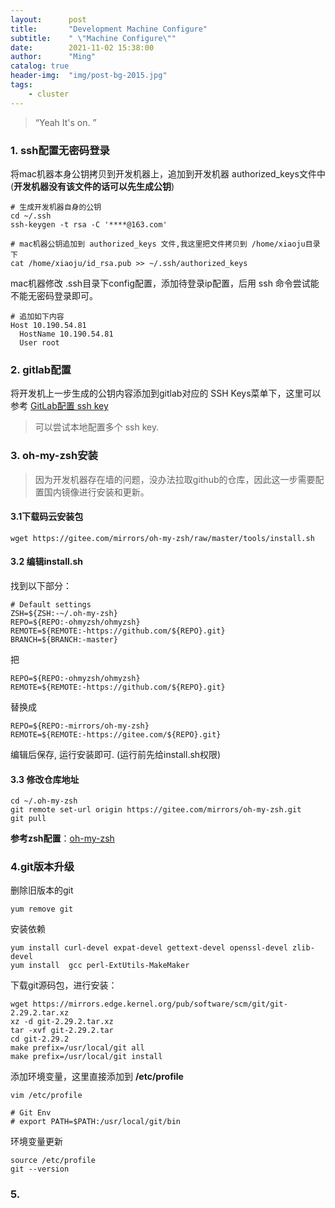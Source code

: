 ```yaml
---
layout:      post
title:       "Development Machine Configure"
subtitle:    " \"Machine Configure\""
date:        2021-11-02 15:38:00
author:      "Ming"
catalog: true
header-img:  "img/post-bg-2015.jpg"
tags:
    - cluster
---
```


> “Yeah It's on. ”

### 1. ssh配置无密码登录

将mac机器本身公钥拷贝到开发机器上，追加到开发机器 authorized_keys文件中(**开发机器没有该文件的话可以先生成公钥**)

```shell
# 生成开发机器自身的公钥
cd ~/.ssh
ssh-keygen -t rsa -C '****@163.com'

# mac机器公钥追加到 authorized_keys 文件,我这里把文件拷贝到 /home/xiaoju目录下
cat /home/xiaoju/id_rsa.pub >> ~/.ssh/authorized_keys
```

mac机器修改 .ssh目录下config配置，添加待登录ip配置，后用 ssh 命令尝试能不能无密码登录即可。

```shell
# 追加如下内容
Host 10.190.54.81
  HostName 10.190.54.81
  User root
```

### 2. gitlab配置

将开发机上一步生成的公钥内容添加到gitlab对应的 SSH Keys菜单下，这里可以参考 [GitLab配置 ssh key](https://www.cnblogs.com/hafiz/p/8146324.html)

> 可以尝试本地配置多个 ssh key.

### 3. oh-my-zsh安装

> 因为开发机器存在墙的问题，没办法拉取github的仓库，因此这一步需要配置国内镜像进行安装和更新。

#### 3.1下载码云安装包

```shell
wget https://gitee.com/mirrors/oh-my-zsh/raw/master/tools/install.sh
```

#### 3.2 编辑install.sh

找到以下部分：
```shell
# Default settings
ZSH=${ZSH:-~/.oh-my-zsh}
REPO=${REPO:-ohmyzsh/ohmyzsh}
REMOTE=${REMOTE:-https://github.com/${REPO}.git}
BRANCH=${BRANCH:-master}
```
把
```shell
REPO=${REPO:-ohmyzsh/ohmyzsh}
REMOTE=${REMOTE:-https://github.com/${REPO}.git}
```
替换成
```shell
REPO=${REPO:-mirrors/oh-my-zsh}
REMOTE=${REMOTE:-https://gitee.com/${REPO}.git}
```
编辑后保存, 运行安装即可. (运行前先给install.sh权限)

#### 3.3 修改仓库地址
```shell
cd ~/.oh-my-zsh
git remote set-url origin https://gitee.com/mirrors/oh-my-zsh.git
git pull
```

**参考zsh配置**：[oh-my-zsh](https://www.jianshu.com/p/d194d29e488c?open_source=weibo_search)


### 4.git版本升级

删除旧版本的git
```shell
yum remove git
```

安装依赖
```shell
yum install curl-devel expat-devel gettext-devel openssl-devel zlib-devel
yum install  gcc perl-ExtUtils-MakeMaker
```

下载git源码包，进行安装：
```shell
wget https://mirrors.edge.kernel.org/pub/software/scm/git/git-2.29.2.tar.xz
xz -d git-2.29.2.tar.xz 
tar -xvf git-2.29.2.tar
cd git-2.29.2
make prefix=/usr/local/git all
make prefix=/usr/local/git install
```

添加环境变量，这里直接添加到 **/etc/profile**

```shell
vim /etc/profile

# Git Env
# export PATH=$PATH:/usr/local/git/bin
```

环境变量更新
```shell
source /etc/profile
git --version
```

### 5.